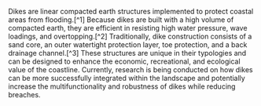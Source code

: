 Dikes are linear compacted earth structures implemented to protect coastal areas from flooding.[^1] Because dikes are built with a high volume of compacted earth, they are efficient in resisting high water pressure, wave loadings, and overtopping.[^2] Traditionally, dike construction consists of a sand core, an outer watertight protection layer, toe protection, and a back drainage channel.[^3] These structures are unique in their typologies and can be designed to enhance the economic, recreational, and ecological value of the coastline. Currently, research is being conducted on how dikes can be more successfully integrated within the landscape and potentially increase the multifunctionality and robustness of dikes while reducing breaches.